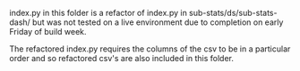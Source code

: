 index.py in this folder is a refactor of index.py in sub-stats/ds/sub-stats-dash/ but was not tested on a live environment due to completion on early Friday of build week.

The refactored index.py requires the columns of the csv to be in a particular order and so refactored csv's are also included in this folder.